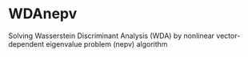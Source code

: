 # WDAnepv
Solving Wasserstein Discriminant Analysis (WDA) by nonlinear vector-dependent eigenvalue problem (nepv) algorithm
